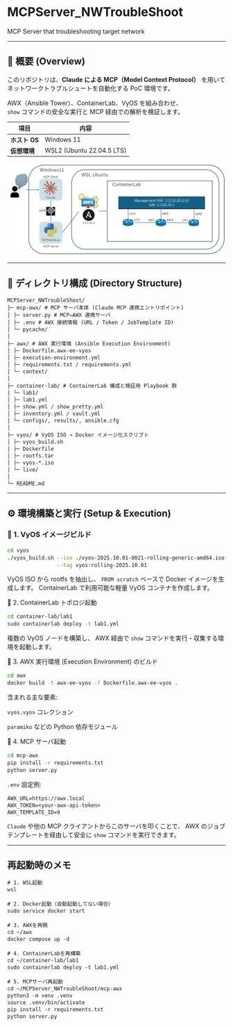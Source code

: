 # MCPServer_NWTroubleShoot

MCP Server that troubleshooting target network

---

## 📘 概要 (Overview)

このリポジトリは、**Claude による MCP（Model Context Protocol）** を用いて  
ネットワークトラブルシュートを自動化する PoC 環境です。

AWX（Ansible Tower）、ContainerLab、VyOS を組み合わせ、  
`show` コマンドの安全な実行と MCP 経由での解析を検証します。

| 項目          | 内容                      |
| ------------- | ------------------------- |
| **ホスト OS** | Windows 11                |
| **仮想環境**  | WSL2 (Ubuntu 22.04.5 LTS) |

![alt text](image.png)

---

## 📁 ディレクトリ構成 (Directory Structure)

```
MCPServer_NWTroubleShoot/
├─ mcp-awx/ # MCP サーバ本体 (Claude MCP 連携エントリポイント)
│ ├─ server.py # MCP⇔AWX 連携サーバ
│ ├─ .env # AWX 接続情報 (URL / Token / JobTemplate ID)
│ └─ pycache/
│
├─ awx/ # AWX 実行環境 (Ansible Execution Environment)
│ ├─ Dockerfile.awx-ee-vyos
│ ├─ execution-environment.yml
│ ├─ requirements.txt / requirements.yml
│ └─ context/
│
├─ container-lab/ # ContainerLab 構成と検証用 Playbook 群
│ └─ lab1/
│ ├─ lab1.yml
│ ├─ show.yml / show_pretty.yml
│ ├─ inventory.yml / vault.yml
│ └─ configs/, results/, ansible.cfg
│
├─ vyos/ # VyOS ISO → Docker イメージ化スクリプト
│ ├─ vyos_build.sh
│ ├─ Dockerfile
│ ├─ rootfs.tar
│ ├─ vyos-*.iso
│ └─ live/
│
└─ README.md
```

---

## ⚙️ 環境構築と実行 (Setup & Execution)

### 🧩 1. VyOS イメージビルド

```bash
cd vyos
./vyos_build.sh --iso ./vyos-2025.10.01-0021-rolling-generic-amd64.iso \
                --tag vyos:rolling-2025.10.01
```

VyOS ISO から rootfs を抽出し、
`FROM scratch` ベースで Docker イメージを生成します。
ContainerLab で利用可能な軽量 VyOS コンテナを作成します。

🧱 2. ContainerLab トポロジ起動

```bash
cd container-lab/lab1
sudo containerlab deploy -t lab1.yml
```

複数の VyOS ノードを構築し、
AWX 経由で `show` コマンドを実行・収集する環境を起動します。

🧰 3. AWX 実行環境 (Execution Environment) のビルド

```bash
cd awx
docker build -t awx-ee-vyos -f Dockerfile.awx-ee-vyos .
```

含まれる主な要素:

`vyos.vyos` コレクション

`paramiko` などの Python 依存モジュール

🧠 4. MCP サーバ起動

```bash
cd mcp-awx
pip install -r requirements.txt
python server.py
```

`.env` 設定例:

```
AWX_URL=https://awx.local
AWX_TOKEN=<your-awx-api-token>
AWX_TEMPLATE_ID=9
```

`Claude` や他の MCP クライアントからこのサーバを叩くことで、
AWX のジョブテンプレートを経由して安全に `show` コマンドを実行できます。

---

## 再起動時のメモ

```
# 1. WSL起動
wsl

# 2. Docker起動（自動起動してない場合）
sudo service docker start

# 3. AWXを再開
cd ~/awx
docker compose up -d

# 4. ContainerLabを再構築
cd ~/container-lab/lab1
sudo containerlab deploy -t lab1.yml

# 5. MCPサーバ再起動
cd ~/MCPServer_NWTroubleShoot/mcp-awx
python3 -m venv .venv
source .venv/bin/activate
pip install -r requirements.txt
python server.py
```
